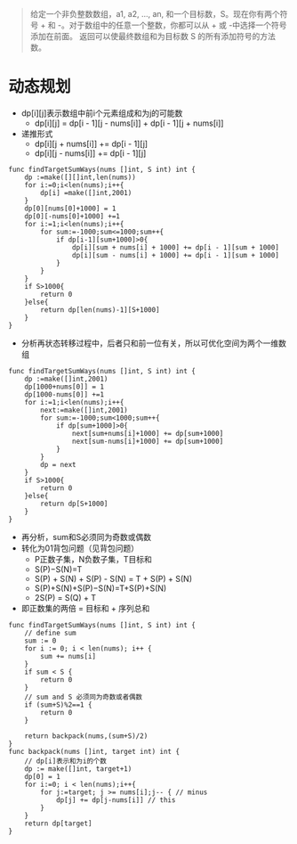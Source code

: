 >给定一个非负整数数组，a1, a2, ..., an, 和一个目标数，S。现在你有两个符号 + 和 -。对于数组中的任意一个整数，你都可以从 + 或 -中选择一个符号添加在前面。
>返回可以使最终数组和为目标数 S 的所有添加符号的方法数。
# 动态规划
- dp[i][j]表示数组中前i个元素组成和为j的可能数
  - dp[i][j] = dp[i - 1][j - nums[i]] + dp[i - 1][j + nums[i]]
- 递推形式
  - dp[i][j + nums[i]] += dp[i - 1][j]
  - dp[i][j - nums[i]] += dp[i - 1][j]
  
```golang
func findTargetSumWays(nums []int, S int) int {
    dp :=make([][]int,len(nums))
    for i:=0;i<len(nums);i++{
        dp[i] =make([]int,2001)
    }
    dp[0][nums[0]+1000] = 1
    dp[0][-nums[0]+1000] +=1
    for i:=1;i<len(nums);i++{
        for sum:=-1000;sum<=1000;sum++{
            if dp[i-1][sum+1000]>0{
                dp[i][sum + nums[i] + 1000] += dp[i - 1][sum + 1000]
                dp[i][sum - nums[i] + 1000] += dp[i - 1][sum + 1000]
            }
        }
    }
    if S>1000{
        return 0
    }else{
        return dp[len(nums)-1][S+1000]
    }
}

```

- 分析再状态转移过程中，后者只和前一位有关，所以可优化空间为两个一维数组
```golang
func findTargetSumWays(nums []int, S int) int {
    dp :=make([]int,2001)
    dp[1000+nums[0]] = 1
    dp[1000-nums[0]] +=1
    for i:=1;i<len(nums);i++{
        next:=make([]int,2001)
        for sum:=-1000;sum<1000;sum++{
            if dp[sum+1000]>0{
                next[sum+nums[i]+1000] += dp[sum+1000]
                next[sum-nums[i]+1000] += dp[sum+1000]
            }
        }
        dp = next
    }
    if S>1000{
        return 0
    }else{
        return dp[S+1000]
    }
}
```
- 再分析，sum和S必须同为奇数或偶数
- 转化为01背包问题（见背包问题）
  - P正数子集，N负数子集，T目标和
  - S(P)−S(N)=T
  - S(P) + S(N) + S(P) - S(N) = T + S(P) + S(N)
  - S(P)+S(N)+S(P)−S(N)=T+S(P)+S(N)
  - 2S(P) = S(Q) + T
- 即正数集的两倍 = 目标和 + 序列总和
  
```golang
func findTargetSumWays(nums []int, S int) int {
    // define sum
    sum := 0 
    for i := 0; i < len(nums); i++ {
		sum += nums[i]
	}
    if sum < S {
        return 0 
    }
    // sum and S 必须同为奇数或者偶数
    if (sum+S)%2==1 {
        return 0 
    }

    return backpack(nums,(sum+S)/2)
}
func backpack(nums []int, target int) int {
    // dp[i]表示和为i的个数
    dp := make([]int, target+1)
    dp[0] = 1
    for i:=0; i < len(nums);i++{
        for j:=target; j >= nums[i];j-- { // minus 
            dp[j] += dp[j-nums[i]] // this 
        }
    }
    return dp[target]
}
```

